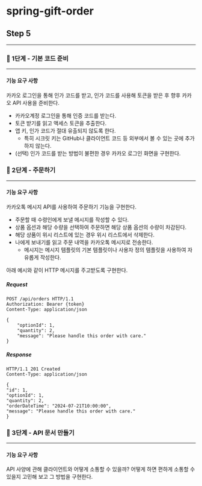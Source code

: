 # spring-gift-order
## Step 5
***
### 🚀 1단계 - 기본 코드 준비
***
#### 기능 요구 사항
카카오 로그인을 통해 인가 코드를 받고, 인가 코드를 사용해 토큰을 받은 후 향후 카카오 API 사용을 준비한다.

* 카카오계정 로그인을 통해 인증 코드를 받는다.
* 토큰 받기를 읽고 액세스 토큰을 추출한다.
* 앱 키, 인가 코드가 절대 유출되지 않도록 한다.
  * 특히 시크릿 키는 GitHub나 클라이언트 코드 등 외부에서 볼 수 있는 곳에 추가하지 않는다.  
* (선택) 인가 코드를 받는 방법이 불편한 경우 카카오 로그인 화면을 구현한다.

### 🚀 2단계 - 주문하기
***
#### 기능 요구 사항
카카오톡 메시지 API를 사용하여 주문하기 기능을 구현한다.

* 주문할 때 수령인에게 보낼 메시지를 작성할 수 있다.
* 상품 옵션과 해당 수량을 선택하여 주문하면 해당 상품 옵션의 수량이 차감된다.
* 해당 상품이 위시 리스트에 있는 경우 위시 리스트에서 삭제한다.
* 나에게 보내기를 읽고 주문 내역을 카카오톡 메시지로 전송한다.
  * 메시지는 메시지 템플릿의 기본 템플릿이나 사용자 정의 템플릿을 사용하여 자유롭게 작성한다.  

아래 예시와 같이 HTTP 메시지를 주고받도록 구현한다.

##### Request
```
POST /api/orders HTTP/1.1
Authorization: Bearer {token}
Content-Type: application/json

{
    "optionId": 1,
    "quantity": 2,
    "message": "Please handle this order with care."
}
```

##### Response
```
HTTP/1.1 201 Created
Content-Type: application/json

{
"id": 1,
"optionId": 1,
"quantity": 2,
"orderDateTime": "2024-07-21T10:00:00",
"message": "Please handle this order with care."
}
```
### 🚀 3단계 - API 문서 만들기
***
#### 기능 요구 사항
API 사양에 관해 클라이언트와 어떻게 소통할 수 있을까? 
어떻게 하면 편하게 소통할 수 있을지 고민해 보고 그 방법을 구현한다.